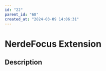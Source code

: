 ```yaml
---
id: "22"
parent_id: "68"
created_at: "2024-03-09 14:06:31"
---
```


# NerdeFocus Extension

## Description


